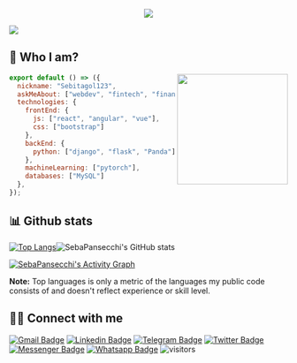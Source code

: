 <p align="center">
  <a href="https://git.io/typing-svg"><img src="https://readme-typing-svg.herokuapp.com?color=9C9C9C&center=true&vCenter=true&lines=Welcome+to+my+profile;Administration+student+and...;+passionate+about+programming;Always+learning+new+things;Check+out+my+profile+below"></a>
</p>

<img src="https://user-images.githubusercontent.com/83741357/119572440-1b3bb880-bd89-11eb-8364-2964871f4615.png" />


## 🤔 Who I am?

<img src="https://user-images.githubusercontent.com/83741357/119572449-1d9e1280-bd89-11eb-8110-117b8dfecfee.png" align="right" height="200" />

```js
export default () => ({
  nickname: "Sebitagol123",
  askMeAbout: ["webdev", "fintech", "finance", "crypto", "games"],
  technologies: {
    frontEnd: {
      js: ["react", "angular", "vue"],
      css: ["bootstrap"]
    },
    backEnd: {
      python: ["django", "flask", "Panda"],
    },
    machineLearning: ["pytorch"],
    databases: ["MySQL"]
  },
});
```

## 📊 Github stats

[![Top Langs](https://github-readme-stats.vercel.app/api/top-langs/?username=SebaPansecchi&layout=compact)](https://github.com/SebaPansecchi/github-readme-stats)![SebaPansecchi's GitHub stats](https://github-readme-stats.vercel.app/api?username=SebaPansecchi&show_icons=true&theme=radical)

<a href="https://github.com/ashutosh00710/github-readme-activity-graph"><img alt="SebaPansecchi's Activity Graph" src="https://activity-graph.herokuapp.com/graph?username=SebaPansecchi&bg_color=1F222E&color=F8D866&line=F85D7F&point=FFFFFF&hide_border=true" /></a>

<b>Note:</b> Top languages is only a metric of the languages my public code consists of and doesn't reflect experience or skill level.

## 🙋‍♂️ Connect with me

[![Gmail Badge](https://img.shields.io/badge/-jspansecchi@gmail.com-c14438?style=flat&logo=Gmail&logoColor=white)](mailto:jspansecchi@gmail.com "Connect via Email")
[![Linkedin Badge](https://img.shields.io/badge/-juansebastianpansecchi-0072b1?style=flat&logo=Linkedin&logoColor=white)](https://www.linkedin.com/in/juansebastianpansecchi/ "Connect on LinkedIn")
[![Telegram Badge](https://img.shields.io/badge/-@SebastianPansecchi-0088CC?style=flat&logo=Telegram&logoColor=white)](https://t.me/SebastianPansecchi "Contact on Telegram")
[![Twitter Badge](https://img.shields.io/badge/-@sebapansecchi-00acee?style=flat&logo=Twitter&logoColor=white)](https://twitter.com/intent/follow?screen_name=sebapansecchi "Follow on Twitter")
[![Messenger Badge](https://img.shields.io/badge/-Messenger-0078FF?style=flat&logo=Messenger&logoColor=white)](https://m.me/SebastianPansecchi "Connect on Facebook")
[![Whatsapp Badge](https://img.shields.io/badge/-Whatsapp-4AC959?style=flat&logo=whatsapp&logoColor=white)](https://wa.me/1154234636?text=Hi!)
![visitors](https://visitor-badge.glitch.me/badge?page_id=SebaPansecchi.SebaPansecchi)
